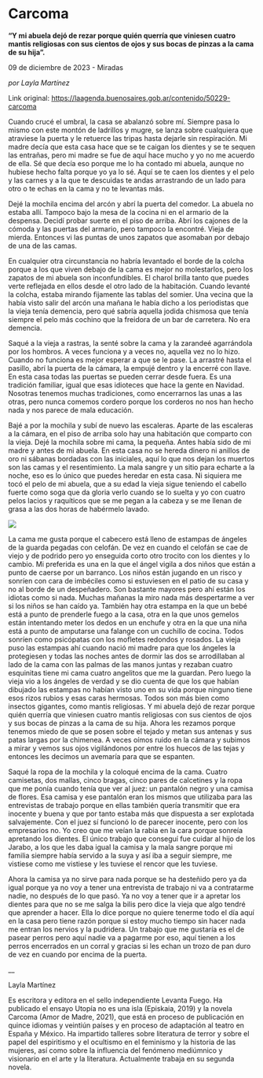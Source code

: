# Carcoma

**“Y mi abuela dejó de rezar porque quién querría que viniesen cuatro mantis religiosas con sus cientos de ojos y sus bocas de pinzas a la cama de su hija”.**

09 de diciembre de 2023 - Miradas

_por Layla Martínez_

Link original: https://laagenda.buenosaires.gob.ar/contenido/50229-carcoma



Cuando crucé el umbral, la casa se abalanzó sobre mí. Siempre pasa lo mismo con este montón de ladrillos y mugre, se lanza sobre cualquiera que atraviese la puerta y le retuerce las tripas hasta dejarle sin respiración. Mi madre decía que esta casa hace que se te caigan los dientes y se te sequen las entrañas, pero mi madre se fue de aquí hace mucho y yo no me acuerdo de ella. Sé que decía eso porque me lo ha contado mi abuela, aunque no hubiese hecho falta porque yo ya lo sé. Aquí se te caen los dientes y el pelo y las carnes y a la que te descuidas te andas arrastrando de un lado para otro o te echas en la cama y no te levantas más.




Dejé la mochila encima del arcón y abrí la puerta del comedor. La abuela no estaba allí. Tampoco bajo la mesa de la cocina ni en el armario de la despensa. Decidí probar suerte en el piso de arriba. Abrí los cajones de la cómoda y las puertas del armario, pero tampoco la encontré. Vieja de mierda. Entonces vi las puntas de unos zapatos que asomaban por debajo de una de las camas.




En cualquier otra circunstancia no habría levantado el borde de la colcha porque a los que viven debajo de la cama es mejor no molestarlos, pero los zapatos de mi abuela son inconfundibles. El charol brilla tanto que puedes verte reflejada en ellos desde el otro lado de la habitación. Cuando levanté la colcha, estaba mirando fijamente las tablas del somier. Una vecina que la había visto salir del arcón una mañana le había dicho a los periodistas que la vieja tenía demencia, pero qué sabría aquella jodida chismosa que tenía siempre el pelo más cochino que la freidora de un bar de carretera. No era demencia.




Saqué a la vieja a rastras, la senté sobre la cama y la zarandeé agarrándola por los hombros. A veces funciona y a veces no, aquella vez no lo hizo. Cuando no funciona es mejor esperar a que se le pase. La arrastré hasta el pasillo, abrí la puerta de la cámara, la empujé dentro y la encerré con llave. En esta casa todas las puertas se pueden cerrar desde fuera. Es una tradición familiar, igual que esas idioteces que hace la gente en Navidad. Nosotras tenemos muchas tradiciones, como encerrarnos las unas a las otras, pero nunca comemos cordero porque los corderos no nos han hecho nada y nos parece de mala educación.




Bajé a por la mochila y subí de nuevo las escaleras. Aparte de las escaleras a la cámara, en el piso de arriba solo hay una habitación que comparto con la vieja. Dejé la mochila sobre mi cama, la pequeña. Antes había sido de mi madre y antes de mi abuela. En esta casa no se hereda dinero ni anillos de oro ni sábanas bordadas con las iniciales, aquí lo que nos dejan los muertos son las camas y el resentimiento. La mala sangre y un sitio para echarte a la noche, eso es lo único que puedes heredar en esta casa. Ni siquiera me tocó el pelo de mi abuela, que a su edad la vieja sigue teniendo el cabello fuerte como soga que da gloria verlo cuando se lo suelta y yo con cuatro pelos lacios y raquíticos que se me pegan a la cabeza y se me llenan de grasa a las dos horas de habérmelo lavado.




![](https://cdn.feater.me/files/images/3278862/29d42d77-2164-4729-bb1c-c1e514ef5e6e.png)




La cama me gusta porque el cabecero está lleno de estampas de ángeles de la guarda pegadas con celofán. De vez en cuando el celofán se cae de viejo y de podrido pero yo enseguida corto otro trocito con los dientes y lo cambio. Mi preferida es una en la que el ángel vigila a dos niños que están a punto de caerse por un barranco. Los niños están jugando en un risco y sonríen con cara de imbéciles como si estuviesen en el patio de su casa y no al borde de un despeñadero. Son bastante mayores pero ahí están los idiotas como si nada. Muchas mañanas la miro nada más despertarme a ver si los niños se han caído ya. También hay otra estampa en la que un bebé está a punto de prenderle fuego a la casa, otra en la que unos gemelos están intentando meter los dedos en un enchufe y otra en la que una niña está a punto de amputarse una falange con un cuchillo de cocina. Todos sonríen como psicópatas con los mofletes redondos y rosados. La vieja puso las estampas ahí cuando nació mi madre para que los ángeles la protegiesen y todas las noches antes de dormir las dos se arrodillaban al lado de la cama con las palmas de las manos juntas y rezaban cuatro esquinitas tiene mi cama cuatro angelitos que me la guardan. Pero luego la vieja vio a los ángeles de verdad y se dio cuenta de que los que habían dibujado las estampas no habían visto uno en su vida porque ninguno tiene esos rizos rubios y esas caras hermosas. Todos son más bien como insectos gigantes, como mantis religiosas. Y mi abuela dejó de rezar porque quién querría que viniesen cuatro mantis religiosas con sus cientos de ojos y sus bocas de pinzas a la cama de su hija. Ahora les rezamos porque tenemos miedo de que se posen sobre el tejado y metan sus antenas y sus patas largas por la chimenea. A veces oímos ruido en la cámara y subimos a mirar y vemos sus ojos vigilándonos por entre los huecos de las tejas y entonces les decimos un avemaría para que se espanten.




Saqué la ropa de la mochila y la coloqué encima de la cama. Cuatro camisetas, dos mallas, cinco bragas, cinco pares de calcetines y la ropa que me ponía cuando tenía que ver al juez: un pantalón negro y una camisa de flores. Esa camisa y ese pantalón eran los mismos que utilizaba para las entrevistas de trabajo porque en ellas también quería transmitir que era inocente y buena y que por tanto estaba más que dispuesta a ser explotada salvajemente. Con el juez sí funcionó lo de parecer inocente, pero con los empresarios no. Yo creo que me veían la rabia en la cara porque sonreía apretando los dientes. El único trabajo que conseguí fue cuidar al hijo de los Jarabo, a los que les daba igual la camisa y la mala sangre porque mi familia siempre había servido a la suya y así iba a seguir siempre, me vistiese como me vistiese y les tuviese el rencor que les tuviese.




Ahora la camisa ya no sirve para nada porque se ha desteñido pero ya da igual porque ya no voy a tener una entrevista de trabajo ni va a contratarme nadie, no después de lo que pasó. Ya no voy a tener que ir a apretar los dientes para que no se me salga la bilis pero dice la vieja que algo tendré que aprender a hacer. Ella lo dice porque no quiere tenerme todo el día aquí en la casa pero tiene razón porque si estoy mucho tiempo sin hacer nada me entran los nervios y la pudridera. Un trabajo que me gustaría es el de pasear perros pero aquí nadie va a pagarme por eso, aquí tienen a los perros encerrados en un corral y gracias si les echan un trozo de pan duro de vez en cuando por encima de la puerta.




\_\_




Layla Martínez




Es escritora y editora en el sello independiente Levanta Fuego. Ha publicado el ensayo Utopía no es una isla (Episkaia, 2019) y la novela Carcoma (Amor de Madre, 2021), que está en proceso de publicación en quince idiomas y veintiún países y en proceso de adaptación al teatro en España y México. Ha impartido talleres sobre literatura de terror y sobre el papel del espiritismo y el ocultismo en el feminismo y la historia de las mujeres, así como sobre la influencia del fenómeno mediúmnico y visionario en el arte y la literatura. Actualmente trabaja en su segunda novela.



